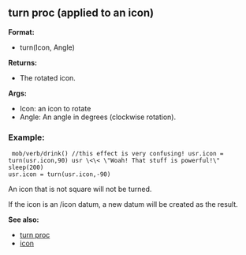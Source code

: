 ## turn proc (applied to an icon)

**Format:**
+   turn(Icon, Angle)
<!-- -->
**Returns:**
+   The rotated icon.
<!-- -->
**Args:**
+   Icon: an icon to rotate
+   Angle: An angle in degrees (clockwise rotation).
### Example:

```
 mob/verb/drink() //this effect is very confusing! usr.icon =
turn(usr.icon,90) usr \<\< \"Woah! That stuff is powerful!\" sleep(200)
usr.icon = turn(usr.icon,-90) 
```
 

An icon that is not
square will not be turned. 

If the icon is an /icon datum, a new
datum will be created as the result.

**See also:**
+   [turn proc](/ref/proc/turn.md) 
+   [icon](/ref/icon.md) <!-- -->